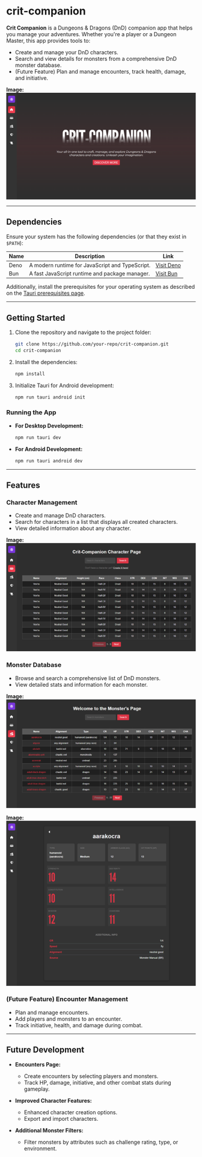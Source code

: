 # crit-companion

**Crit Companion** is a Dungeons & Dragons (DnD) companion app that helps you manage your adventures. Whether you're a player or a Dungeon Master, this app provides tools to:

- Create and manage your DnD characters.
- Search and view details for monsters from a comprehensive DnD monster database.
- (Future Feature) Plan and manage encounters, track health, damage, and initiative.

**Image:** ![Character Page](readme_images/home_page.png)

---

## Dependencies

Ensure your system has the following dependencies (or that they exist in `$PATH`):

| Name | Description | Link |
|------|-------------|------|
| Deno | A modern runtime for JavaScript and TypeScript. | [Visit Deno](https://deno.land/) |
| Bun  | A fast JavaScript runtime and package manager. | [Visit Bun](https://bun.sh/) |

Additionally, install the prerequisites for your operating system as described on the [Tauri prerequisites page](https://tauri.app/start/prerequisites/).

---

## Getting Started

1. Clone the repository and navigate to the project folder:
   ```bash
   git clone https://github.com/your-repo/crit-companion.git
   cd crit-companion
   ```

2. Install the dependencies:
   ```bash
   npm install
   ```

3. Initialize Tauri for Android development:
   ```bash
   npm run tauri android init
   ```

### Running the App

- **For Desktop Development:**
  ```bash
  npm run tauri dev
  ```

- **For Android Development:**
  ```bash
  npm run tauri android dev
  ```

---

## Features

### Character Management
- Create and manage DnD characters.
- Search for characters in a list that displays all created characters.
- View detailed information about any character.

**Image:** ![Character Page](readme_images/character_page.png)

### Monster Database
- Browse and search a comprehensive list of DnD monsters.
- View detailed stats and information for each monster.

**Image:** ![Monster Page](readme_images/monster_page.png)

**Image:** ![Monster Info Page](readme_images/monster_info_page.png)


### (Future Feature) Encounter Management
- Plan and manage encounters.
- Add players and monsters to an encounter.
- Track initiative, health, and damage during combat.

---

## Future Development

- **Encounters Page:**
  - Create encounters by selecting players and monsters.
  - Track HP, damage, initiative, and other combat stats during gameplay.

- **Improved Character Features:**
  - Enhanced character creation options.
  - Export and import characters.

- **Additional Monster Filters:**
  - Filter monsters by attributes such as challenge rating, type, or environment.
